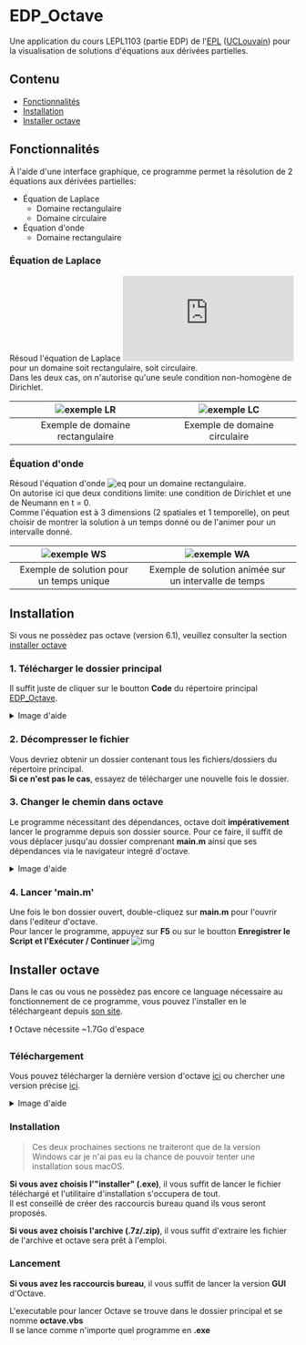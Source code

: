 # EDP_Octave
Une application du cours LEPL1103 (partie EDP) de l'[EPL] ([UCLouvain]) pour la visualisation de solutions d'équations aux dérivées partielles.

## Contenu
- [Fonctionnalités](#fonctionnalités)
- [Installation](#installation)
- [Installer octave](#installer-octave)

## Fonctionnalités
À l'aide d'une interface graphique, ce programme permet la résolution de 2 équations aux dérivées partielles:

- Équation de Laplace
    - Domaine rectangulaire
    - Domaine circulaire
- Équation d'onde
    - Domaine rectangulaire

### Équation de Laplace
Résoud l'équation de Laplace ![eq](https://latex.codecogs.com/png.latex?%5Cinline%20%5Cdpi%7B120%7D%20%5CDelta%20u%20%3D%200)
pour un domaine soit rectangulaire, soit circulaire.  
Dans les deux cas, on n'autorise qu'une seule condition non-homogène de Dirichlet.

|![exemple LR](https://i.imgur.com/OLkfVoc.gif)|![exemple LC](https://i.imgur.com/3BlScKR.gif)|
|:---:|:---:|
|Exemple de domaine rectangulaire|Exemple de domaine circulaire|

### Équation d'onde
Résoud l'équation d'onde ![eq](https://i.imgur.com/RDzBxxG.png) pour un domaine rectangulaire.  
On autorise ici que deux conditions limite: une condition de Dirichlet et une de Neumann en t = 0.  
Comme l'équation est à 3 dimensions (2 spatiales et 1 temporelle), on peut choisir de montrer la solution à un temps donné ou de l'animer pour un intervalle donné.

|![exemple WS](https://i.imgur.com/nJYkIan.gif)|![exemple WA](https://i.imgur.com/7v92RKb.gif)|
|:---:|:---:|
|Exemple de solution pour un temps unique|Exemple de solution animée sur un intervalle de temps|

## Installation
Si vous ne possèdez pas octave (version 6.1), veuillez consulter la section [installer octave](#installer-octave)

### 1. Télécharger le dossier principal
Il suffit juste de cliquer sur le boutton **Code** du répertoire principal [EDP_Octave](https://github.com/Reshims/EDP_Octave).

<details>
  <summary>Image d'aide</summary>
    
  > ![img](https://i.imgur.com/ulzWdjj.gif)
</details>

### 2. Décompresser le fichier
Vous devriez obtenir un dossier contenant tous les fichiers/dossiers du répertoire principal.  
**Si ce n'est pas le cas**, essayez de télécharger une nouvelle fois le dossier.

### 3. Changer le chemin dans octave
Le programme nécessitant des dépendances, octave doit **impérativement** lancer le programme depuis son dossier source.
Pour ce faire, il suffit de vous déplacer jusqu'au dossier comprenant **main.m** ainsi que ses dépendances via le navigateur
integré d'octave.

<details>
  <summary>Image d'aide</summary>
    
  > ![img](https://i.imgur.com/q47aWoo.gif)
</details>

### 4. Lancer 'main.m'
Une fois le bon dossier ouvert, double-cliquez sur **main.m** pour l'ouvrir dans l'editeur d'octave.  
Pour lancer le programme, appuyez sur **F5** ou sur le boutton **Enregistrer le Script et l'Exécuter / Continuer** ![img](https://i.imgur.com/HsPopqJ.png)

## Installer octave
Dans le cas ou vous ne possèdez pas encore ce language nécessaire au fonctionnement de ce programme,
vous pouvez l'installer en le téléchargeant depuis [son site](https://www.gnu.org/software/octave/index).

:exclamation: Octave nécessite ~1.7Go d'espace

### Téléchargement
Vous pouvez télécharger la dernière version d'octave [ici](https://www.gnu.org/software/octave/download.html)
ou chercher une version précise [ici](https://ftp.gnu.org/gnu/octave/).

<details>
  <summary>Image d'aide</summary>
  
  > ![img](https://i.imgur.com/HLF2sMp.png)
</details>

### Installation
> Ces deux prochaines sections ne traiteront que de la version Windows car je n'ai pas eu la chance de pouvoir tenter une installation sous macOS.

**Si vous avez choisis l'"installer" (.exe)**, il vous suffit de lancer le fichier téléchargé et l'utilitaire d'installation s'occupera de tout.  
Il est conseillé de créer des raccourcis bureau quand ils vous seront proposés.

**Si vous avez choisis l'archive (.7z/.zip)**, il vous suffit d'extraire les fichier de l'archive et octave sera prêt à l'emploi.

### Lancement
**Si vous avez les raccourcis bureau**, il vous suffit de lancer la version **GUI** d'Octave.

L'executable pour lancer Octave se trouve dans le dossier principal et se nomme **octave.vbs**  
Il se lance comme n'importe quel programme en **.exe**

[EPL]: https://uclouvain.be/fr/facultes/epl
[UCLouvain]: https://uclouvain.be/fr/index.html
